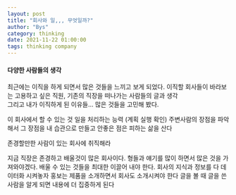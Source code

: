 ```yaml
---
layout: post
title: "회사와 일,,, 무엇일까?"
author: "Bys"
category: thinking
date: 2021-11-22 01:00:00
tags: thinking company
---
```


#### 다양한 사람들의 생각  
최근에는 이직을 하게 되면서 많은 것들을 느끼고 보게 되었다. 이직할 회사들이 바라보는 고용하고 싶은 직원, 기존의 직장을 떠나가는 사람들의 글과 생각  
그리고 내가 이직하게 된 이유들... 많은 것들을 고민해 봤다.  


이 회사에서 할 수 있는 것
일을 처리하는 능력 (계획 실행 확인) 주변사람의 장점을 파악해서 그 장점을 내 습관으로 만들고 안좋은 점은 피하는 삶을 산다

존경할만한 사람이 있는 회사에 취직해라

지금 직장은 존경하고 배울것이 많은 회사이다. 형들과 얘기를 많이 하면서 많은 것을 가져와야겠다. 배울 수 있는 것들을 최대한 이끌어 내야 한다.
회사의 지식과 정보를 다 데이터화 시켜놓자
홍보는 제품을 소개하면서 회사도 소개시켜야 한다
글을 볼 때 글을 쓴 사람을 알게 되면 내용에 더 집중하게 된다